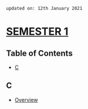     updated on: 12th January 2021

# [SEMESTER 1](https://github.com/warmachine028/university-skills/blob/main/SEMESTER%201)

## Table of Contents

- [C](#c)

## C

- [Overview](C)
